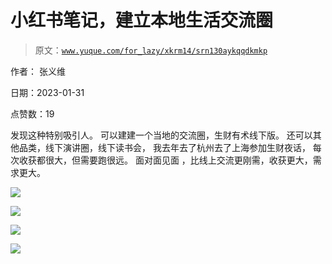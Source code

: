 # 小红书笔记，建立本地生活交流圈

> 原文：[`www.yuque.com/for_lazy/xkrm14/srn130aykqqdkmkp`](https://www.yuque.com/for_lazy/xkrm14/srn130aykqqdkmkp)



作者： 张义维 

日期：2023-01-31 

点赞数：19 

发现这种特别吸引人。 可以建建一个当地的交流圈，生财有术线下版。 还可以其他品类，线下演讲圈，线下读书会， 我去年去了杭州去了上海参加生财夜话， 每次收获都很大，但需要跑很远。 面对面见面 ，比线上交流更刚需，收获更大，需求更大。 

![](img/5c347eb14ca8c47fed5265f1520fad5b.png) 

![](img/98faffe2aae40aa98578a1197edca8b8.png) 

![](img/8822509db9e0e03d1d353d66b8d307ba.png) 

![](img/ee0281f23f85eeb67c42e14efde3c72b.png) 

